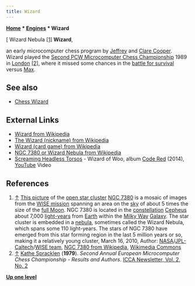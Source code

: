 ```yaml
---
title: Wizard
---
```

**[Home](Home "Home") \* [Engines](Engines "Engines") \* Wizard**



[ Wizard Nebula <a id="cite-note-1" href="#cite-ref-1">[1]</a>
**Wizard**,  

an early microcomputer chess program by [Jeffrey](index.php?title=Jeffrey_Cooper&action=edit&redlink=1 "Jeffrey Cooper (page does not exist)") and [Clare Cooper](index.php?title=Clare_Cooper&action=edit&redlink=1 "Clare Cooper (page does not exist)"). Wizard played the [Second PCW Microcomputer Chess Championship](PCW-MCC_1979 "PCW-MCC 1979") 1989 in [London](https://en.wikipedia.org/wiki/London) <a id="cite-note-2" href="#cite-ref-2">[2]</a>, where it missed some chances in the [battle for survival](PCW-MCC_1979#Battle "PCW-MCC 1979") versus [Max](Max "Max"). 



## See also


* [Chess Wizard](Chess_Wizard "Chess Wizard")


## External Links


* [Wizard from Wikipedia](https://en.wikipedia.org/wiki/Wizard)
* [The Wizard (nickname) from Wikipedia](https://en.wikipedia.org/wiki/The_Wizard_%28nickname%29)
* [Wizard (card game) from Wikipedia](https://en.wikipedia.org/wiki/Wizard_%28card_game%29)
* [NGC 7380 or Wizard Nebula from Wikipedia](https://en.wikipedia.org/wiki/NGC_7380)
* [Screaming Headless Torsos](Category:Screaming_Headless_Torsos "Category:Screaming Headless Torsos") - Wizard of Woo, album [Code Red](https://www.discogs.com/Screaming-Headless-Torsos-Code-Red/release/6778494) (2014), [YouTube](https://en.wikipedia.org/wiki/YouTube) Video


 
## References


1. <a id="cite-ref-1" href="#cite-note-1">↑</a> [This picture](https://commons.wikimedia.org/wiki/File:The_Wizard_Nebula.jpg) of the [open star cluster](https://en.wikipedia.org/wiki/Open_cluster) [NGC 7380](https://en.wikipedia.org/wiki/NGC_7380) is a mosaic of images from the [WISE mission](https://en.wikipedia.org/wiki/Wide-field_Infrared_Survey_Explorer) spanning an area on the [sky](https://en.wikipedia.org/wiki/Sky) of about 5 times the size of the [full Moon](https://en.wikipedia.org/wiki/Full_moon). NGC 7380 is located in the [constellation](https://en.wikipedia.org/wiki/Constellation) [Cepheus](https://en.wikipedia.org/wiki/Cepheus_%28constellation%29) about 7,000 [light-years](https://en.wikipedia.org/wiki/Light-year) from [Earth](https://en.wikipedia.org/wiki/Earth) within the [Milky Way](https://en.wikipedia.org/wiki/Milky_Way) [Galaxy](https://en.wikipedia.org/wiki/Galaxy). The star cluster is embedded in a [nebula](https://en.wikipedia.org/wiki/Nebula), sometimes called the Wizard Nebula, which spans some 110 light-years. The stars of NGC 7380 have emerged from this star forming region in the last 5 million years or so, making it a relatively young cluster, March 16, 2010, Author: [NASA](https://en.wikipedia.org/wiki/NASA)/[JPL-Caltech](https://en.wikipedia.org/wiki/Jet_Propulsion_Laboratory)/[WISE team](https://en.wikipedia.org/wiki/Wide-field_Infrared_Survey_Explorer), [NGC 7380 from Wikipedia](https://en.wikipedia.org/wiki/NGC_7380), [Wikimedia Commons](https://en.wikipedia.org/wiki/Wikimedia_Commons)
2. <a id="cite-ref-2" href="#cite-note-2">↑</a> [Kathe Spracklen](Kathe_Spracklen "Kathe Spracklen") (**1979**). *Second Annual European Microcomputer Chess Championship - Results and Authors*. [ICCA Newsletter, Vol. 2, No. 2](ICGA_Journal#2_2 "ICGA Journal")

**[Up one level](Engines "Engines")**







 
